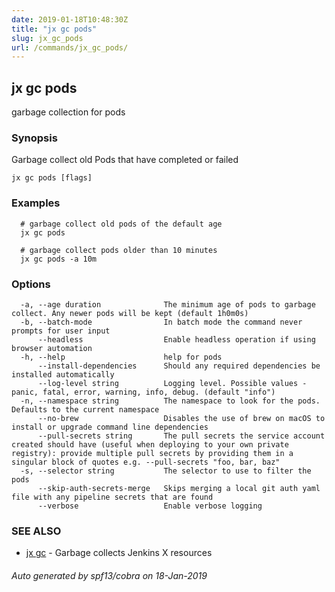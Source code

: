 ```yaml
---
date: 2019-01-18T10:48:30Z
title: "jx gc pods"
slug: jx_gc_pods
url: /commands/jx_gc_pods/
---
```

## jx gc pods

garbage collection for pods

### Synopsis

Garbage collect old Pods that have completed or failed

```
jx gc pods [flags]
```

### Examples

```
  # garbage collect old pods of the default age
  jx gc pods
  
  # garbage collect pods older than 10 minutes
  jx gc pods -a 10m
```

### Options

```
  -a, --age duration              The minimum age of pods to garbage collect. Any newer pods will be kept (default 1h0m0s)
  -b, --batch-mode                In batch mode the command never prompts for user input
      --headless                  Enable headless operation if using browser automation
  -h, --help                      help for pods
      --install-dependencies      Should any required dependencies be installed automatically
      --log-level string          Logging level. Possible values - panic, fatal, error, warning, info, debug. (default "info")
  -n, --namespace string          The namespace to look for the pods. Defaults to the current namespace
      --no-brew                   Disables the use of brew on macOS to install or upgrade command line dependencies
      --pull-secrets string       The pull secrets the service account created should have (useful when deploying to your own private registry): provide multiple pull secrets by providing them in a singular block of quotes e.g. --pull-secrets "foo, bar, baz"
  -s, --selector string           The selector to use to filter the pods
      --skip-auth-secrets-merge   Skips merging a local git auth yaml file with any pipeline secrets that are found
      --verbose                   Enable verbose logging
```

### SEE ALSO

* [jx gc](/commands/jx_gc/)	 - Garbage collects Jenkins X resources

###### Auto generated by spf13/cobra on 18-Jan-2019
